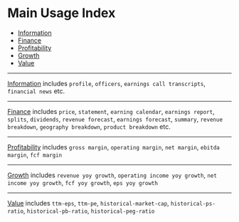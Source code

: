 # Main Usage Index

- [Information](info_examples.md)
- [Finance](finance_examples.md)
- [Profitability](profitability_examples.md)
- [Growth](growth_examples.md)
- [Value](value_examples.md)

---
[Information](info_examples.md) includes `profile`, `officers`, `earnings call transcripts`, `financial news` etc.

---
[Finance](finance_examples.md) includes `price`, `statement`, `earning calendar`, `earnings report`, `splits`, `dividends`, `revenue forecast`, `earnings forecast`, `summary`, `revenue breakdown`, `geography breakdown`, `product breakdown` etc.

---
[Profitability](profitability_examples.md) includes `gross margin`, `operating margin`, `net margin`, `ebitda margin`, `fcf margin`

---
[Growth](growth_examples.md) includes `revenue yoy growth`, `operating income yoy growth`, `net income yoy growth`, `fcf yoy growth`, `eps yoy growth`

---
[Value](value_examples.md) includes `ttm-eps`, `ttm-pe`, `historical-market-cap`, `historical-ps-ratio`, `historical-pb-ratio`, `historical-peg-ratio`